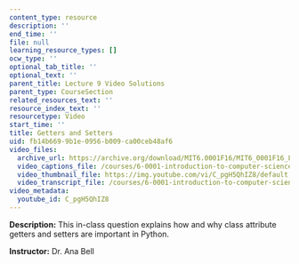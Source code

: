 ```yaml
---
content_type: resource
description: ''
end_time: ''
file: null
learning_resource_types: []
ocw_type: ''
optional_tab_title: ''
optional_text: ''
parent_title: Lecture 9 Video Solutions
parent_type: CourseSection
related_resources_text: ''
resource_index_text: ''
resourcetype: Video
start_time: ''
title: Getters and Setters
uid: fb14b669-9b1e-0956-b009-ca00ceb48af6
video_files:
  archive_url: https://archive.org/download/MIT6.0001F16/MIT6_0001F16_Lecture_09_exercise_01_300k.mp4
  video_captions_file: /courses/6-0001-introduction-to-computer-science-and-programming-in-python-fall-2016/cbac1017c6e457f29d1564d3bfc73988_C_pgH5QhIZ8.vtt
  video_thumbnail_file: https://img.youtube.com/vi/C_pgH5QhIZ8/default.jpg
  video_transcript_file: /courses/6-0001-introduction-to-computer-science-and-programming-in-python-fall-2016/af786579cb33634aecc4dbc2c6cc4b86_C_pgH5QhIZ8.pdf
video_metadata:
  youtube_id: C_pgH5QhIZ8
---
```


**Description:** This in-class question explains how and why class attribute getters and setters are important in Python.

**Instructor:** Dr. Ana Bell

